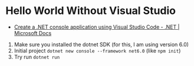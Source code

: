 # Hello World Without Visual Studio

* [Create a .NET console application using Visual Studio Code - .NET | Microsoft Docs](https://docs.microsoft.com/en-us/dotnet/core/tutorials/with-visual-studio-code?WT.mc_id=dotnet-35129-website&pivots=dotnet-6-0)

1. Make sure you installed the dotnet SDK (for this, I am using version 6.0)
2. Initial project `dotnet new console --framework net6.0` (like `npm init`)
3. Try run `dotnet run`
